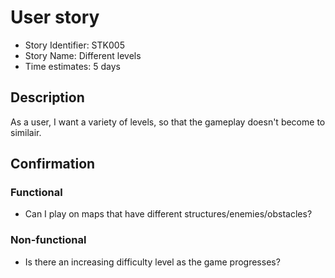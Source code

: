 # User story 

* Story Identifier: STK005
* Story Name: Different levels
* Time estimates: 5 days

## Description 

As a user, I want a variety of levels, so that the gameplay doesn't become to similair.  


## Confirmation

### Functional

- Can I play on maps that have different structures/enemies/obstacles?

### Non-functional

- Is there an increasing difficulty level as the game progresses?
